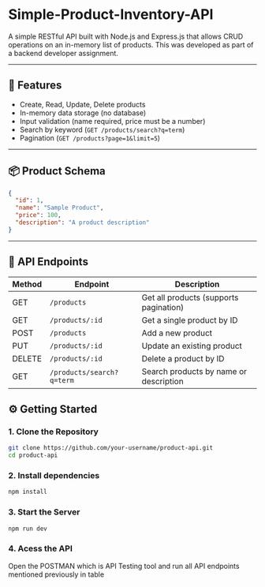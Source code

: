 # Simple-Product-Inventory-API


A simple RESTful API built with Node.js and Express.js that allows CRUD operations on an in-memory list of products. This was developed as part of a backend developer assignment.

---

## 🚀 Features

- Create, Read, Update, Delete products
- In-memory data storage (no database)
- Input validation (name required, price must be a number)
- Search by keyword (`GET /products/search?q=term`)
- Pagination (`GET /products?page=1&limit=5`)

---

## 📦 Product Schema

```json
{
  "id": 1,
  "name": "Sample Product",
  "price": 100,
  "description": "A product description"
}
```

---

## 📡 API Endpoints

| Method | Endpoint               | Description                       |
|--------|------------------------|-----------------------------------|
| GET    | `/products`            | Get all products (supports pagination) |
| GET    | `/products/:id`        | Get a single product by ID        |
| POST   | `/products`            | Add a new product                 |
| PUT    | `/products/:id`        | Update an existing product        |
| DELETE | `/products/:id`        | Delete a product by ID            |
| GET    | `/products/search?q=term` | Search products by name or description |


## ⚙️ Getting Started

### 1. Clone the Repository
```bash
git clone https://github.com/your-username/product-api.git
cd product-api
```

### 2. Install dependencies
```bash
npm install
```

### 3. Start the Server
```bash
npm run dev
```

### 4. Acess the API
Open the POSTMAN which is API Testing tool and run all API endpoints mentioned previously in table

